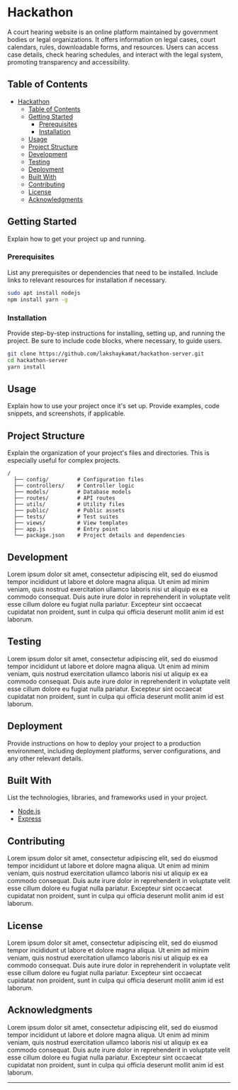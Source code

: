 # Hackathon

A court hearing website is an online platform maintained by government bodies or legal organizations. It offers information on legal cases, court calendars, rules, downloadable forms, and resources. Users can access case details, check hearing schedules, and interact with the legal system, promoting transparency and accessibility.

## Table of Contents

- [Hackathon](#hackathon)
  - [Table of Contents](#table-of-contents)
  - [Getting Started](#getting-started)
    - [Prerequisites](#prerequisites)
    - [Installation](#installation)
  - [Usage](#usage)
  - [Project Structure](#project-structure)
  - [Development](#development)
  - [Testing](#testing)
  - [Deployment](#deployment)
  - [Built With](#built-with)
  - [Contributing](#contributing)
  - [License](#license)
  - [Acknowledgments](#acknowledgments)

## Getting Started

Explain how to get your project up and running.

### Prerequisites

List any prerequisites or dependencies that need to be installed. Include links to relevant resources for installation if necessary.

```bash
sudo apt install nodejs
npm install yarn -g
```

### Installation

Provide step-by-step instructions for installing, setting up, and running the project. Be sure to include code blocks, where necessary, to guide users.

```bash
git clone https://github.com/lakshaykamat/hackathon-server.git
cd hackathon-server
yarn install
```

## Usage

Explain how to use your project once it's set up. Provide examples, code snippets, and screenshots, if applicable.

## Project Structure

Explain the organization of your project's files and directories. This is especially useful for complex projects.

```plaintext
/
  ├── config/         # Configuration files
  ├── controllers/    # Controller logic
  ├── models/         # Database models
  ├── routes/         # API routes
  ├── utils/          # Utility files
  ├── public/         # Public assets
  ├── tests/          # Test suites
  ├── views/          # View templates
  ├── app.js          # Entry point
  └── package.json    # Project details and dependencies
```

## Development

Lorem ipsum dolor sit amet, consectetur adipiscing elit, sed do eiusmod tempor incididunt ut labore et dolore magna aliqua. Ut enim ad minim veniam, quis nostrud exercitation ullamco laboris nisi ut aliquip ex ea commodo consequat. Duis aute irure dolor in reprehenderit in voluptate velit esse cillum dolore eu fugiat nulla pariatur. Excepteur sint occaecat cupidatat non proident, sunt in culpa qui officia deserunt mollit anim id est laborum.

## Testing

Lorem ipsum dolor sit amet, consectetur adipiscing elit, sed do eiusmod tempor incididunt ut labore et dolore magna aliqua. Ut enim ad minim veniam, quis nostrud exercitation ullamco laboris nisi ut aliquip ex ea commodo consequat. Duis aute irure dolor in reprehenderit in voluptate velit esse cillum dolore eu fugiat nulla pariatur. Excepteur sint occaecat cupidatat non proident, sunt in culpa qui officia deserunt mollit anim id est laborum.

## Deployment

Provide instructions on how to deploy your project to a production environment, including deployment platforms, server configurations, and any other relevant details.

## Built With

List the technologies, libraries, and frameworks used in your project.

- [Node.js](https://nodejs.org/)
- [Express](https://expressjs.com/)

## Contributing

Lorem ipsum dolor sit amet, consectetur adipiscing elit, sed do eiusmod tempor incididunt ut labore et dolore magna aliqua. Ut enim ad minim veniam, quis nostrud exercitation ullamco laboris nisi ut aliquip ex ea commodo consequat. Duis aute irure dolor in reprehenderit in voluptate velit esse cillum dolore eu fugiat nulla pariatur. Excepteur sint occaecat cupidatat non proident, sunt in culpa qui officia deserunt mollit anim id est laborum.

## License

Lorem ipsum dolor sit amet, consectetur adipiscing elit, sed do eiusmod tempor incididunt ut labore et dolore magna aliqua. Ut enim ad minim veniam, quis nostrud exercitation ullamco laboris nisi ut aliquip ex ea commodo consequat. Duis aute irure dolor in reprehenderit in voluptate velit esse cillum dolore eu fugiat nulla pariatur. Excepteur sint occaecat cupidatat non proident, sunt in culpa qui officia deserunt mollit anim id est laborum.

## Acknowledgments

Lorem ipsum dolor sit amet, consectetur adipiscing elit, sed do eiusmod tempor incididunt ut labore et dolore magna aliqua. Ut enim ad minim veniam, quis nostrud exercitation ullamco laboris nisi ut aliquip ex ea commodo consequat. Duis aute irure dolor in reprehenderit in voluptate velit esse cillum dolore eu fugiat nulla pariatur. Excepteur sint occaecat cupidatat non proident, sunt in culpa qui officia deserunt mollit anim id est laborum.

---
